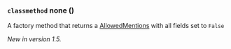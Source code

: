 ### `classmethod` none () [](https://discordpy.readthedocs.io/en/v1.7.3/api.html#discord.AllowedMentions.none)
A factory method that returns a [AllowedMentions](./AllowedMentions) with all fields set to `False`

*New in version 1.5.*

